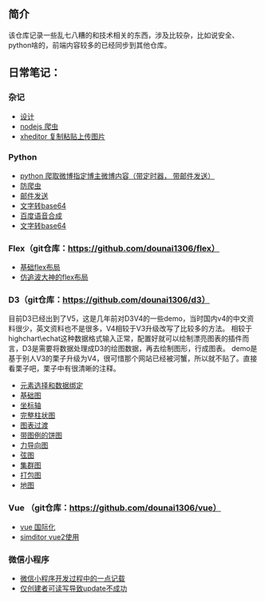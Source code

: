 ## 简介
该仓库记录一些乱七八糟的和技术相关的东西，涉及比较杂，比如说安全、python啥的，前端内容较多的已经同步到其他仓库。

## 日常笔记：
### 杂记
 * [设计]( https://github.com/dounai1306/dounai1306.github.io/issues/23)
 * [nodejs 爬虫](https://github.com/dounai1306/dounai1306.github.io/issues/71)
 * [xheditor 复制粘贴上传图片](https://github.com/dounai1306/dounai1306.github.io/issues/44)

### Python 
 * [python 爬取微博指定博主微博内容（带定时器， 带邮件发送）](https://github.com/dounai1306/dounai1306.github.io/issues/77)
 * [防爬虫](https://github.com/dounai1306/dounai1306.github.io/issues/68)
 * [邮件发送](https://github.com/dounai1306/dounai1306.github.io/issues/59)
 * [文字转base64](https://github.com/dounai1306/dounai1306.github.io/issues/58)
 * [百度语音合成](https://github.com/dounai1306/dounai1306.github.io/issues/51)
 * [文字转base64](https://github.com/dounai1306/dounai1306.github.io/issues/58) 
### Flex（git仓库：https://github.com/dounai1306/flex）
 * [基础flex布局](https://dounai1306.github.io/flex/flex-1.html)
 * [仿追波大神的flex布局](https://dounai1306.github.io/flex/flex-2.html)
 
###  D3（git仓库：https://github.com/dounai1306/d3）
目前D3已经出到了V5，这是几年前对D3V4的一些demo，当时国内v4的中文资料很少，英文资料也不是很多，V4相较于V3升级改写了比较多的方法。
相较于highchart\echat这种数据格式输入正常，配置好就可以绘制漂亮图表的插件而言，D3是需要将数据处理成D3的绘图数据，再去绘制图形，行成图表。
demo是基于别人V3的栗子升级为V4，很可惜那个网站已经被河蟹，所以就不贴了。直接看栗子吧，栗子中有很清晰的注释。
 * [元素选择和数据绑定](https://dounai1306.github.io/d3/d3-1.html)
 * [基础图](https://dounai1306.github.io/d3/d3-2.html)
 * [坐标轴](https://dounai1306.github.io/d3/d3-3.html)
 * [完整柱状图](https://dounai1306.github.io/d3/d3-4.html)
 * [图表过渡](https://dounai1306.github.io/d3/d3-5.html)
 * [带图例的饼图](https://dounai1306.github.io/d3/d3-6.html)
 * [力导向图](https://dounai1306.github.io/d3/d3-7.html)
 * [弦图](https://dounai1306.github.io/d3/d3-8.html)
 * [集群图](https://dounai1306.github.io/d3/d3-9.html)
 * [打包图](https://dounai1306.github.io/d3/d3-10.html)
 * [地图](https://dounai1306.github.io/d3/d3-11.html)

### Vue （git仓库：https://github.com/dounai1306/vue）
 * [vue 国际化](https://github.com/dounai1306/vue/issues/23)
 * [simditor vue2使用](https://github.com/dounai1306/vue/issues/21)

### 微信小程序
 * [微信小程序开发过程中的一点记载](https://github.com/dounai1306/wxminiprogram/issues/1)
 * [仅创建者可读写导致update不成功](https://github.com/dounai1306/wxminiprogram/issues/2)


